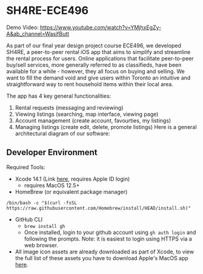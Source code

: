 # SH4RE-ECE496

Demo Video: https://www.youtube.com/watch?v=YMjhxEgZy-A&ab_channel=WasifButt

As part of our final year design project course ECE496, we developed SH4RE, a peer-to-peer rental iOS app that aims to simplify and streamline the rental process for users. Online applications that facilitate peer-to-peer buy/sell services, more generally referred to as classifieds, have been available for a while - however, they all focus on buying and selling. We want to fill the demand void and give users within Toronto an intuitive and straightforward way to rent household items within their local area. 

The app has 4 key general functionalities:
1. Rental requests (messaging and reviewing)
2. Viewing listings (searching, map interface, viewing page)
3. Account management (create account, favourties, my listings)
4. Managing listings (create edit, delete, promote listings)
Here is a general architectural diagram of our software: 



## Developer Environment
Required Tools:
- Xcode 14.1 (Link [here](https://developer.apple.com/services-account/download?path=/Developer_Tools/Xcode_14.1/Xcode_14.1.xip), requires Apple ID login)
    - requires MacOS 12.5+
- HomeBrew (or equivalent package manager)
```
/bin/bash -c "$(curl -fsSL https://raw.githubusercontent.com/Homebrew/install/HEAD/install.sh)"
```
- GitHub CLI
    - `brew install gh`
    - Once installed, login to your github account using `gh auth login` and following the prompts. Note: it is easiest to login using HTTPS via a web browser.
- All image icon assets are already downloaded as part of Xcode, to view the full list of these assets you have to download Apple's MacOS app [here](https://developer.apple.com/sf-symbols/). 
